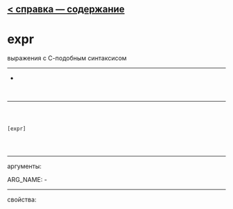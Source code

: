 [< справка — содержание](ceammc_lib.html)
---

# expr


выражения с С-подобным синтаксисом

---

-
<br>


---


```



[expr]


            
```

---
аргументы:

ARG_NAME: -<br>

---
свойства:


